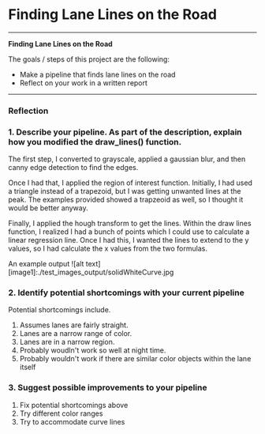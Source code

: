 # **Finding Lane Lines on the Road** 
---

**Finding Lane Lines on the Road**

The goals / steps of this project are the following:
* Make a pipeline that finds lane lines on the road
* Reflect on your work in a written report


[//]: # (Image References)

---

### Reflection

### 1. Describe your pipeline. As part of the description, explain how you modified the draw_lines() function.

The first step, I converted to grayscale, applied a gaussian blur, and then canny edge detection to find the edges.  

Once I had that, I applied the region of interest function.  Initially, I had used a triangle instead of a trapezoid, but I was getting unwanted lines at the peak.  The examples provided showed a trapzeoid as well, so I thought it would be better anyway.

Finally, I applied the hough transform to get the lines.  Within the draw lines function, I realized I had a bunch of points which I could use to calculate a linear regression line.  Once I had this, I wanted the lines to extend to the y values, so I had calculate the x values from the two formulas.

An example output
![alt text][image1]:./test_images_output/solidWhiteCurve.jpg


### 2. Identify potential shortcomings with your current pipeline
Potential shortcomings include.
1) Assumes lanes are fairly straight.
2) Lanes are a narrow range of color.
3) Lanes are in a narrow region.
4) Probably woudln't work so well at night time.
5) Probably wouldn't work if there are similar color objects within the lane itself
### 3. Suggest possible improvements to your pipeline
1) Fix potential shortcomings above
2) Try different color ranges
3) Try to accommodate curve lines